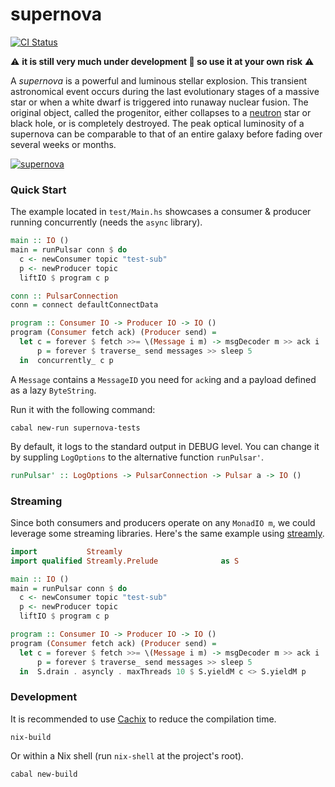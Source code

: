 supernova
=========

[![CI Status](https://github.com/cr-org/supernova/workflows/Haskell%20CI/badge.svg)](https://github.com/cr-org/supernova/actions)

⚠️  **it is still very much under development 🚧 so use it at your own risk** ⚠️

A *supernova* is a powerful and luminous stellar explosion. This transient astronomical event occurs during the last evolutionary stages of a massive star or when a white dwarf is triggered into runaway nuclear fusion. The original object, called the progenitor, either collapses to a [neutron](https://github.com/cr-org/neutron) star or black hole, or is completely destroyed. The peak optical luminosity of a supernova can be comparable to that of an entire galaxy before fading over several weeks or months.

[![supernova](https://www.jpl.nasa.gov/spaceimages/images/largesize/PIA22352_hires.jpg "Kepler Beyond Planets: Finding Exploding Stars (Type Ia Supernova from a White Dwarf Stealing Matter)")](https://www.jpl.nasa.gov/spaceimages/details.php?id=PIA22352)

### Quick Start

The example located in `test/Main.hs` showcases a consumer & producer running concurrently (needs the `async` library).

```haskell
main :: IO ()
main = runPulsar conn $ do
  c <- newConsumer topic "test-sub"
  p <- newProducer topic
  liftIO $ program c p

conn :: PulsarConnection
conn = connect defaultConnectData

program :: Consumer IO -> Producer IO -> IO ()
program (Consumer fetch ack) (Producer send) =
  let c = forever $ fetch >>= \(Message i m) -> msgDecoder m >> ack i
      p = forever $ traverse_ send messages >> sleep 5
  in  concurrently_ c p
```

A `Message` contains a `MessageID` you need for `ack`ing and a payload defined as a lazy `ByteString`.

Run it with the following command:

```shell
cabal new-run supernova-tests
```

By default, it logs to the standard output in DEBUG level. You can change it by suppling `LogOptions` to the alternative function `runPulsar'`.

```haskell
runPulsar' :: LogOptions -> PulsarConnection -> Pulsar a -> IO ()
```

### Streaming

Since both consumers and producers operate on any `MonadIO m`, we could leverage some streaming libraries. Here's the same example using [streamly](https://hackage.haskell.org/package/streamly).

```haskell
import           Streamly
import qualified Streamly.Prelude              as S

main :: IO ()
main = runPulsar conn $ do
  c <- newConsumer topic "test-sub"
  p <- newProducer topic
  liftIO $ program c p

program :: Consumer IO -> Producer IO -> IO ()
program (Consumer fetch ack) (Producer send) =
  let c = forever $ fetch >>= \(Message i m) -> msgDecoder m >> ack i
      p = forever $ traverse_ send messages >> sleep 5
  in  S.drain . asyncly . maxThreads 10 $ S.yieldM c <> S.yieldM p
```

### Development

It is recommended to use [Cachix](https://app.cachix.org/cache/hpulsar) to reduce the compilation time.

```shell
nix-build
```

Or within a Nix shell (run `nix-shell` at the project's root).

```shell
cabal new-build
```
